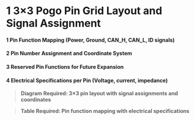 # 1 3×3 Pogo Pin Grid Layout and Signal Assignment


#### 1 Pin Function Mapping (Power, Ground, CAN_H, CAN_L, ID signals)


#### 2 Pin Number Assignment and Coordinate System


#### 3 Reserved Pin Functions for Future Expansion


#### 4 Electrical Specifications per Pin (Voltage, current, impedance)


> **Diagram Required: 3×3 pin layout with signal assignments and coordinates**


> **Table Required: Pin function mapping with electrical specifications**


